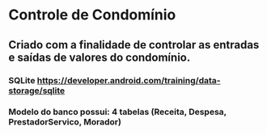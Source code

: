 # Controle de Condomínio
## Criado com a finalidade de controlar as entradas e saídas de valores do condomínio.
### SQLite https://developer.android.com/training/data-storage/sqlite
### Modelo do banco possui: 4 tabelas (Receita, Despesa, PrestadorServico, Morador)
